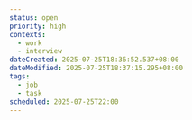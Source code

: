 ```yaml
---
status: open
priority: high
contexts:
  - work
  - interview
dateCreated: 2025-07-25T18:36:52.537+08:00
dateModified: 2025-07-25T18:37:15.295+08:00
tags:
  - job
  - task
scheduled: 2025-07-25T22:00
---
```



